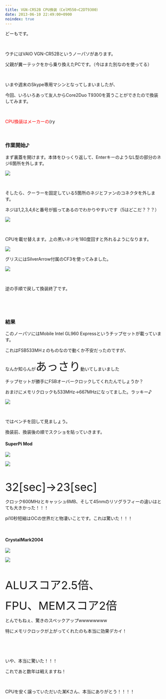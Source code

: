 ```yaml
---
title: VGN-CR52B CPU換装（CelM550→C2DT9300）
date: 2013-06-10 22:49:00+0900
noindex: true
---
```

<p>どーもです。</p>
<p>&nbsp;</p>
<p>ウチにはVAIO VGN-CR52Bというノーパソがあります。</p>
<p>父親が糞ーテックをから乗り換えたPCです。（今はまた別なのを使ってる）</p>
<p>&nbsp;</p>
<p>いまや週末のSkype専用マシンとなってしまいましたが、</p>
<p>今回、いろいろあって友人からCore2Duo T9300を貰うことができたので換装してみます。</p>
<p>&nbsp;</p>
<p><span style="color:red;">CPU換装はメーカーの</span>(ry</p>
<p>&nbsp;</p>
<h3>作業開始♪</h3>
<p>まず裏蓋を開けます。本体をひっくり返して、EnterキーのようなL型の部分のネジ6箇所を外します。</p>
<p><img src="https://lh5.googleusercontent.com/-WuU26DWrid0/UbXUeoKJv7I/AAAAAAAACOo/oJwYYGsE9ZY/s640/IMG_0583.JPG" /></p>
<p>&nbsp;</p>
<p>そしたら、クーラーを固定している5箇所のネジとファンのコネクタを外します。</p>
<p>ネジは1,2,3,4,6と番号が振ってあるのでわかりやすいです（5はどこだ？？？）</p>
<p><img src="https://lh4.googleusercontent.com/-O5IToaWmntM/UbXUaUsJeVI/AAAAAAAACOY/POoAf-hDBrg/s640/IMG_0584.JPG" /></p>
<p>&nbsp;</p>
<p>CPUを載せ替えます。上の黒いネジを180度回すと外れるようになります。</p>
<p><img src="https://lh6.googleusercontent.com/-vEAjxy-lmN0/UbXUeGk8IRI/AAAAAAAACOg/4RRc11BeyoY/s640/IMG_0586.JPG" /></p>
<p>グリスにはSilverArrow付属のCF3を使ってみました。</p>
<p><img src="https://lh5.googleusercontent.com/-yjlSzl1Ehhs/UbXVSPorfUI/AAAAAAAACO0/kY5Hr74SR_o/s640/IMG_0582.JPG" /></p>
<p>&nbsp;</p>
<p>逆の手順で戻して換装終了です。</p>
<p>&nbsp;</p>
<p>&nbsp;</p>
<h3>結果</h3>
<p>このノーパソにはMobile Intel GL960 Expressというチップセットが載っています。</p>
<p>これはFSB533MHｚのものなので動くか不安だったのですが、</p>
<p>なんか知らんが<span style="font-size:36px;">あっさり</span>動いてしまいました</p>
<p>チップセットが勝手にFSBオーバークロックしてくれたんでしょうか？</p>
<p>おまけにメモリクロックも533MHz→667MHzになってました。ラッキー♪</p>
<p><img src="https://lh6.googleusercontent.com/-T_o1RTZnulU/UbXT7ZAjmDI/AAAAAAAACOQ/56yNPSp26-I/s640/%25E7%2584%25A1%25E9%25A1%258C.jpg" /></p>
<p>&nbsp;</p>
<p>ではベンチを回して見ましょう。</p>
<p>換装前、換装後の順でスクショを貼っていきます。</p>
<h4>SuperPi Mod</h4>
<p><img src="https://lh3.googleusercontent.com/-uzqhSt8fX8Q/UbXTxy7ejKI/AAAAAAAACOA/odoTIP93q34/s640/celpi.PNG" /></p>
<p><img src="https://lh4.googleusercontent.com/-o64hDWP7Suw/UbXT3FM6vhI/AAAAAAAACOI/qdC5j9sewr8/s640/superpi1m.PNG" /></p>
<p>&nbsp;</p>
<p><span style="font-size:36px;">32[sec]→23[sec]</span></p>
<p>クロック600MHzとキャッシュ6MB、そして45nmのリソグラフィーの違いはとても大きかった！！！</p>
<p>pi10秒短縮はOCの世界だと物凄いことです。これは驚いた！！！</p>
<p>&nbsp;</p>
<h4>CrystalMark2004</h4>
<p><img src="https://lh4.googleusercontent.com/-bxcKFx2NYjA/UbXTxV_dyiI/AAAAAAAACN0/gJSBXl7_zag/s640/celcry.PNG" /></p>
<p><img src="https://lh5.googleusercontent.com/-VbnHb-1eau4/UbXTxqFtXcI/AAAAAAAACN8/7IZwlH4fMfA/s640/crystalmark2004.PNG" /></p>
<p>&nbsp;</p>
<p><span style="font-size:36px;">ALUスコア2.5倍、</span></p>
<p><span style="font-size:36px;">FPU、MEMスコア2倍</span></p>
<p>とんでもねぇ、驚きのスペックアップwwwwwwww</p>
<p>特にメモリクロックが上がってくれたのも本当に効果デカイ！</p>
<p>&nbsp;</p>
<p>&nbsp;</p>
<p>いや、本当に驚いた！！！</p>
<p>これであと数年は戦えますね！</p>
<p>&nbsp;</p>
<p>CPUを安く譲っていただいた某Kさん、本当にありがとう！！！！</p>
